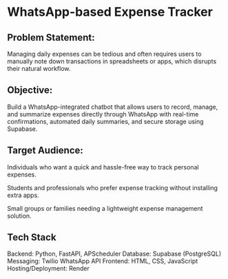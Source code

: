 # WhatsApp-based Expense Tracker

## Problem Statement:
Managing daily expenses can be tedious and often requires users to manually note down transactions in spreadsheets or apps, which disrupts their natural workflow.

## Objective:
Build a WhatsApp-integrated chatbot that allows users to record, manage, and summarize expenses directly through WhatsApp with real-time confirmations, automated daily summaries, and secure storage using Supabase.

## Target Audience:

Individuals who want a quick and hassle-free way to track personal expenses.

Students and professionals who prefer expense tracking without installing extra apps.

Small groups or families needing a lightweight expense management solution.

## Tech Stack

Backend: Python, FastAPI, APScheduler
Database: Supabase (PostgreSQL)
Messaging: Twilio WhatsApp API
Frontend: HTML, CSS, JavaScript
Hosting/Deployment: Render
